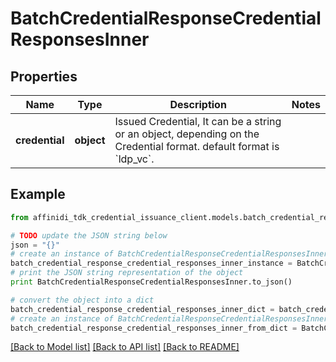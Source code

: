 # BatchCredentialResponseCredentialResponsesInner

## Properties

| Name           | Type       | Description                                                                                                                   | Notes |
| -------------- | ---------- | ----------------------------------------------------------------------------------------------------------------------------- | ----- |
| **credential** | **object** | Issued Credential, It can be a string or an object, depending on the Credential format. default format is &#x60;ldp_vc&#x60;. |

## Example

```python
from affinidi_tdk_credential_issuance_client.models.batch_credential_response_credential_responses_inner import BatchCredentialResponseCredentialResponsesInner

# TODO update the JSON string below
json = "{}"
# create an instance of BatchCredentialResponseCredentialResponsesInner from a JSON string
batch_credential_response_credential_responses_inner_instance = BatchCredentialResponseCredentialResponsesInner.from_json(json)
# print the JSON string representation of the object
print BatchCredentialResponseCredentialResponsesInner.to_json()

# convert the object into a dict
batch_credential_response_credential_responses_inner_dict = batch_credential_response_credential_responses_inner_instance.to_dict()
# create an instance of BatchCredentialResponseCredentialResponsesInner from a dict
batch_credential_response_credential_responses_inner_from_dict = BatchCredentialResponseCredentialResponsesInner.from_dict(batch_credential_response_credential_responses_inner_dict)
```

[[Back to Model list]](../README.md#documentation-for-models) [[Back to API list]](../README.md#documentation-for-api-endpoints) [[Back to README]](../README.md)

